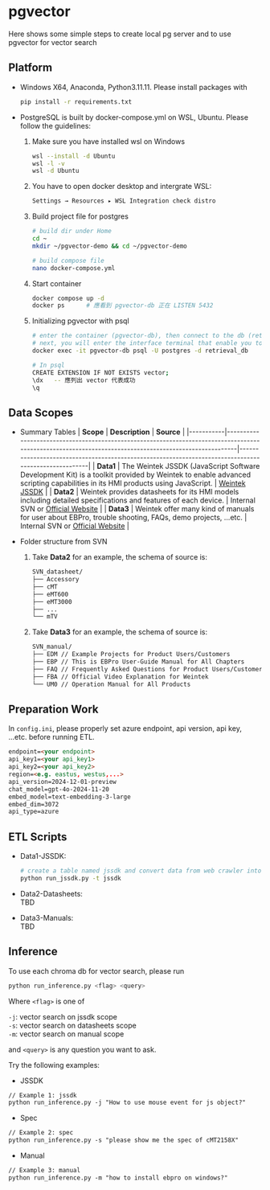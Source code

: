 # pgvector   
Here shows some simple steps to create local pg server and to use pgvector for vector search   

## Platform   
- Windows X64, Anaconda, Python3.11.11. Please install packages with   
  
  ```bash
  pip install -r requirements.txt
  ```
  
- PostgreSQL is built by docker-compose.yml on WSL, Ubuntu. Please follow the guidelines:   
  1. Make sure you have installed wsl on Windows
     
     ```bash
     wsl --install -d Ubuntu
     wsl -l -v
     wsl -d Ubuntu
     ```

  2. You have to open docker desktop and intergrate WSL:   
     
     ```markdown
     Settings → Resources ▸ WSL Integration check distro   
     ```

  3. Build project file for postgres   

     ```bash
     # build dir under Home
     cd ~
     mkdir ~/pgvector-demo && cd ~/pgvector-demo
     
     # build compose file
     nano docker-compose.yml
     ```

  4. Start container   

     ```bash
     docker compose up -d
     docker ps      # 應看到 pgvector-db 正在 LISTEN 5432
     ```

  5. Initializing pgvector with psql   

     ```bash
     # enter the container (pgvector-db), then connect to the db (retrieval_db) with the user (postgres)
     # next, you will enter the interface terminal that enable you to use psql CMD
     docker exec -it pgvector-db psql -U postgres -d retrieval_db
     
     # In psql
     CREATE EXTENSION IF NOT EXISTS vector;
     \dx   -- 應列出 vector 代表成功
     \q
     ```

## Data Scopes   
- Summary Tables
  | **Scope**  | **Description**                                                                                                                                       | **Source**                                                                                         |
  |-----------|-------------------------------------------------------------------------------------------------------------------------------------------------------|-----------------------------------------------------------------------------------------------------|
  | **Data1** | The Weintek JSSDK (JavaScript Software Development Kit) is a toolkit provided by Weintek to enable advanced scripting capabilities in its HMI products using JavaScript. | [Weintek JSSDK](https://dl.weintek.com/public/Document/JS_Object_SDK/Current/)    |
  | **Data2** | Weintek provides datasheets for its HMI models including detailed specifications and features of each device.                                          | Internal SVN or [Official Website](https://www.weintek.com/globalw/)                               |
  | **Data3** | Weintek offer many kind of manuals for user about EBPro, trouble shooting, FAQs, demo projects, ...etc.                                               | Internal SVN or [Official Website](https://www.weintek.com/globalw/)                               |
  
- Folder structure from SVN
  
  1. Take **Data2** for an example, the schema of source is:   
      ```markdown
      SVN_datasheet/
      ├── Accessory 
      ├── cMT 
      ├── eMT600 
      ├── eMT3000
      ├── ...
      └── mTV
      ```
  
  2. Take **Data3** for an example, the schema of source is:   
      ```markdown
      SVN_manual/
      ├── EDM // Example Projects for Product Users/Customers
      ├── EBP // This is EBPro User-Guide Manual for All Chapters
      ├── FAQ // Frequently Asked Questions for Product Users/Customers
      ├── FBA // Official Video Explanation for Weintek
      └── UM0 // Operation Manual for All Products
      ``` 

## Preparation Work   
In `config.ini`, please properly set azure endpoint, api version, api key, ...etc. before running ETL.   
```markdown
endpoint=<your endpoint>
api_key1=<your api_key1>
api_key2=<your api_key2>
region=<e.g. eastus, westus,...>
api_version=2024-12-01-preview
chat_model=gpt-4o-2024-11-20
embed_model=text-embedding-3-large
embed_dim=3072
api_type=azure
```
  
## ETL Scripts   
- Data1-JSSDK:   

  ```bash
  # create a table named jssdk and convert data from web crawler into embedding
  python run_jssdk.py -t jssdk
  ```

- Data2-Datasheets:   
  TBD

- Data3-Manuals:   
  TBD

## Inference   
To use each chroma db for vector search, please run   
```bash
python run_inference.py <flag> <query>
```
Where `<flag>` is one of   

`-j`: vector search on jssdk scope   
`-s`: vector search on datasheets scope   
`-m`: vector search on manual scope   

and `<query>` is any question you want to ask.   

Try the following examples:   

- JSSDK   
```markdown
// Example 1: jssdk
python run_inference.py -j "How to use mouse event for js object?"
```

- Spec   
```markdown
// Example 2: spec
python run_inference.py -s "please show me the spec of cMT2158X"
```

- Manual   
```markdown
// Example 3: manual
python run_inference.py -m "how to install ebpro on windows?"
```

